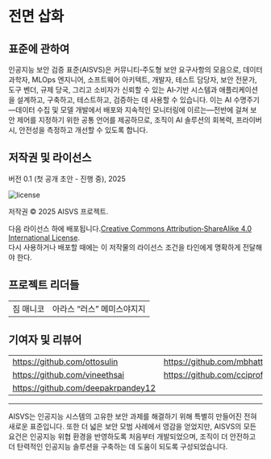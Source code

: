 # 전면 삽화

## 표준에 관하여

인공지능 보안 검증 표준(AISVS)은 커뮤니티‑주도형 보안 요구사항의 모음으로, 데이터 과학자, MLOps 엔지니어, 소프트웨어 아키텍트, 개발자, 테스트 담당자, 보안 전문가, 도구 벤더, 규제 당국, 그리고 소비자가 신뢰할 수 있는 AI‑기반 시스템과 애플리케이션을 설계하고, 구축하고, 테스트하고, 검증하는 데 사용할 수 있습니다. 이는 AI 수명주기—데이터 수집 및 모델 개발에서 배포와 지속적인 모니터링에 이르는—전반에 걸쳐 보안 제어를 지정하기 위한 공통 언어를 제공하므로, 조직이 AI 솔루션의 회복력, 프라이버시, 안전성을 측정하고 개선할 수 있도록 합니다.

## 저작권 및 라이선스

버전 0.1 (첫 공개 초안 - 진행 중), 2025  

![license](../images/license.png)

저작권 © 2025 AISVS 프로젝트.  

다음 라이선스 하에 배포됩니다.[Creative Commons Attribution‑ShareAlike 4.0 International License](https://creativecommons.org/licenses/by-sa/4.0/).  
다시 사용하거나 배포할 때에는 이 저작물의 라이선스 조건을 타인에게 명확하게 전달해야 한다.

## 프로젝트 리더들

|       |                 |
| ----- | --------------- |
| 짐 매니코 | 아라스 “러스” 메미스야지지 |

## 기여자 및 리뷰어

|                                    |                             |
| ---------------------------------- | --------------------------- |
| https://github.com/ottosulin       | https://github.com/mbhatt1  |
| https://github.com/vineethsai      | https://github.com/cciprofm |
| https://github.com/deepakrpandey12 |                             |

---

AISVS는 인공지능 시스템의 고유한 보안 과제를 해결하기 위해 특별히 만들어진 전혀 새로운 표준입니다. 또한 더 넓은 보안 모범 사례에서 영감을 얻었지만, AISVS의 모든 요건은 인공지능 위협 환경을 반영하도록 처음부터 개발되었으며, 조직이 더 안전하고 더 탄력적인 인공지능 솔루션을 구축하는 데 도움이 되도록 구성되었습니다.

